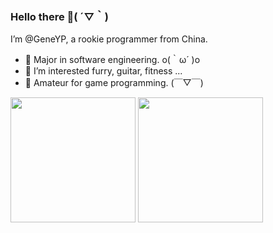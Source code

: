 <!---
GeneYP/GeneYP is a ✨ special ✨ repository because its `README.md` (this file) appears on your GitHub profile.
You can click the Preview link to take a look at your changes.
--->
### Hello there 👋( ´▽｀)

I’m @GeneYP, a rookie programmer from China.

- 🔭 Major in software engineering. o(｀ω´ )o
- 👀 I’m interested furry, guitar, fitness ...
- 🌱 Amateur for game programming. (￣▽￣)
<!-- - 💬 Personal Site: https://www.GeneYP.com -->

<p align="left">
<img height='200' src="https://github-readme-stats.vercel.app/api?username=GeneYP&show_icons=true&include_all_commits=true">
<img height='200' src="https://github-readme-stats.vercel.app/api/top-langs/?username=GeneYP">
</p>

<!--

Here are some ideas to get you started:

- 🔭 I’m currently working on ...
- 🌱 I’m currently learning ...
- 👯 I’m looking to collaborate on ...
- 🤔 I’m looking for help with ...
- 💬 Ask me about ...
- 📫 How to reach me: ...
- 😄 Pronouns: ...
- ⚡ Fun fact: ...
-->

